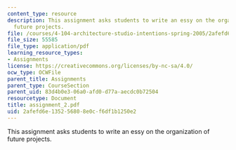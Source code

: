 ```yaml
---
content_type: resource
description: This assignment asks students to write an essy on the organization of
  future projects.
file: /courses/4-104-architecture-studio-intentions-spring-2005/2afefd6e135256808e0cf6df1b1250e2_assignment_2.pdf
file_size: 55585
file_type: application/pdf
learning_resource_types:
- Assignments
license: https://creativecommons.org/licenses/by-nc-sa/4.0/
ocw_type: OCWFile
parent_title: Assignments
parent_type: CourseSection
parent_uid: 83d4b0e3-06a0-afd0-d77a-aecdc0b72504
resourcetype: Document
title: assignment_2.pdf
uid: 2afefd6e-1352-5680-8e0c-f6df1b1250e2
---
```

This assignment asks students to write an essy on the organization of future projects.